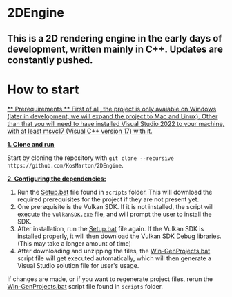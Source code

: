 # 2DEngine
## This is a 2D rendering engine in the early days of development, written mainly in C++. Updates are constantly pushed.

# How to start #

<ins>** Prerequirements **<ins>
First of all, the project is only avaiable on Windows (later in development, we will expand the project to Mac and Linux).
Other than that you will need to have installed Visual Studio 2022 to your machine, with at least msvc17 (Visual C++ version 17) with it.

<ins>**1. Clone and run**</ins>

Start by cloning the repository with `git clone --recursive https://github.com/KosMarton/2DEngine`.

<ins>**2. Configuring the dependencies:**</ins>

1. Run the [Setup.bat](https://github.com/KosMarton/2DEngine/blob/main/scripts/Setup.bat) file found in `scripts` folder. This will download the required prerequisites for the project if they are not present yet.
2. One prerequisite is the Vulkan SDK. If it is not installed, the script will execute the `VulkanSDK.exe` file, and will prompt the user to install the SDK.
3. After installation, run the [Setup.bat](https://github.com/KosMarton/2DEngine/blob/main/scripts/Setup.bat) file again. If the Vulkan SDK is installed properly, it will then download the Vulkan SDK Debug libraries. (This may take a longer amount of time)
4. After downloading and unzipping the files, the [Win-GenProjects.bat](https://github.com/KosMarton/2DEngine/blob/master/scripts/Win-GenProjects.bat) script file will get executed automatically, which will then generate a Visual Studio solution file for user's usage.

If changes are made, or if you want to regenerate project files, rerun the [Win-GenProjects.bat](https://github.com/KosMarton/2DEngine/blob/master/scripts/Win-GenProjects.bat) script file found in `scripts` folder.
